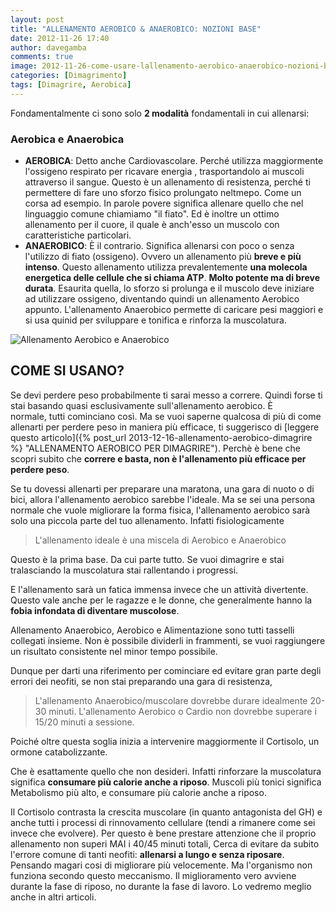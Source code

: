 ```yaml
---
layout: post
title: "ALLENAMENTO AEROBICO & ANAEROBICO: NOZIONI BASE"
date: 2012-11-26 17:40
author: davegamba
comments: true
image: 2012-11-26-come-usare-lallenamento-aerobico-anaerobico-nozioni-base.jpg
categories: [Dimagrimento]
tags: [Dimagrire, Aerobica]
---
```

Fondamentalmente ci sono solo **2 modalità** fondamentali in cui allenarsi:

### Aerobica e Anaerobica

- **AEROBICA**: Detto anche Cardiovascolare. Perché utilizza maggiormente l'ossigeno respirato per ricavare energia , trasportandolo ai muscoli attraverso il sangue. Questo è un allenamento di resistenza, perché ti permettere di fare uno sforzo fisico prolungato neltmepo. Come un corsa ad esempio. In parole povere significa allenare quello che nel linguaggio comune chiamiamo "il fiato". Ed è inoltre un ottimo allenamento per il cuore, il quale è anch'esso un muscolo con caratteristiche particolari.
- ​**ANAEROBICO**: È il contrario. Significa allenarsi con poco o senza l'utilizzo di fiato (ossigeno). Ovvero un allenamento più **breve e più intenso**. Questo allenamento utilizza prevalentemente **una molecola energetica delle cellule che si chiama ATP**. **Molto potente ma di breve durata**. Esaurita quella, lo sforzo si prolunga e il muscolo deve iniziare ad utilizzare ossigeno, diventando quindi un allenamento Aerobico appunto. L'allenamento Anaerobico permette di caricare pesi maggiori e si usa quinid per sviluppare e tonifica e rinforza la muscolatura.

![Allenamento Aerobico e Anaerobico]({{site.images_root}}2012-11-26-come-usare-lallenamento-aerobico-anaerobico-nozioni-base-1.jpg)

COME SI USANO?​
---------------

Se devi perdere peso probabilmente ti sarai messo a correre. Quindi forse ti stai basando quasi esclusivamente sull'allenamento aerobico. È normale, tutti cominciano così. Ma se vuoi saperne qualcosa di più di come allenarti per perdere peso in maniera più efficace, ti suggerisco di [leggere questo articolo]({% post_url 2013-12-16-allenamento-aerobico-dimagrire %} "ALLENAMENTO AEROBICO PER DIMAGRIRE"). Perchè è bene che scopri subito che **correre e basta, non è l'allenamento più efficace per perdere peso**.

​Se tu dovessi allenarti per preparare una maratona, una gara di nuoto o di bici, allora l'allenamento aerobico sarebbe l'ideale. Ma se sei una persona normale che vuole migliorare la forma fisica, l'allenamento aerobico sarà solo una piccola parte del tuo allenamento. Infatti fisiologicamente

> L'allenamento ideale è una miscela di Aerobico e Anaerobico

​Questo è la prima base. Da cui parte tutto. Se vuoi dimagrire e stai tralasciando la muscolatura stai rallentando i progressi.

E l'allenamento sarà un fatica immensa invece che un attività divertente. Questo vale anche per le ragazze e le donne, che generalmente hanno la **fobia infondata di diventare muscolose**.

Allenamento Anaerobico, Aerobico e Alimentazione sono tutti tasselli collegati insieme. Non è possibile dividerli in frammenti, se vuoi raggiungere un risultato consistente nel minor tempo possibile.

Dunque per darti una riferimento per cominciare ed evitare gran parte degli errori dei neofiti, se non stai preparando una gara di resistenza,

> L'allenamento Anaerobico/muscolare dovrebbe durare idealmente 20-30 minuti. L'allenamento Aerobico o Cardio non dovrebbe superare i 15/20 minuti a sessione.

Poiché oltre questa soglia inizia a intervenire maggiormente il Cortisolo, un ormone catabolizzante.

Che è esattamente quello che non desideri.
Infatti rinforzare la muscolatura significa **consumare più calorie anche a riposo**. Muscoli più tonici significa Metabolismo più alto, e consumare più calorie anche a riposo.

Il Cortisolo contrasta la crescita muscolare (in quanto antagonista del GH) e anche tutti i processi di rinnovamento cellulare (tendi a rimanere come sei invece che evolvere). Per questo è bene prestare attenzione che il proprio allenamento non superi MAI i 40/45 minuti totali, Cerca di evitare da subito l'errore comune di tanti neofiti: **allenarsi a lungo e senza riposare**. Pensando magari cosi di migliorare più velocemente. Ma l'organismo non funziona secondo questo meccanismo. Il miglioramento vero avviene durante la fase di riposo, no durante la fase di lavoro. Lo vedremo meglio anche in altri articoli.